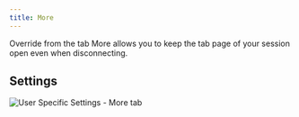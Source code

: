 ```yaml
---
title: More 
---
```

Override from the tab More allows you to keep the tab page of your session open even when disconnecting. 

## Settings 

![User Specific Settings - More tab](/img/en/rdm/mac/clip10343.png) 

